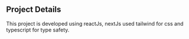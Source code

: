 ## Project Details

This project is developed using reactJs, nextJs used tailwind for css and typescript for type safety.
